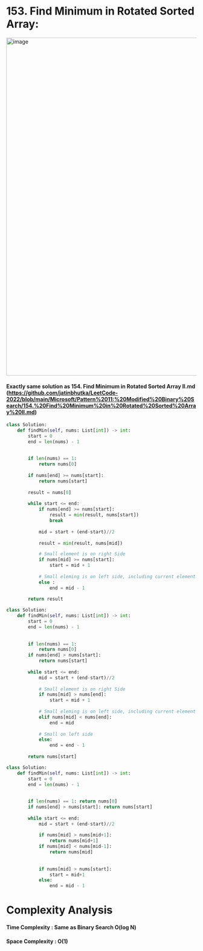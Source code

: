 # 153. Find Minimum in Rotated Sorted Array:


<img width="892" alt="image" src="https://user-images.githubusercontent.com/35987583/161164611-2f60b065-3342-48ce-b485-d9c40b0ce49d.png">


#### Exactly same solution as 154. Find Minimum in Rotated Sorted Array II.md (https://github.com/jatinbhutka/LeetCode-2022/blob/main/Microsoft/Pattern%2011:%20Modified%20Binary%20Search/154.%20Find%20Minimum%20in%20Rotated%20Sorted%20Array%20II.md)


```python
class Solution:
    def findMin(self, nums: List[int]) -> int:
        start = 0
        end = len(nums) - 1
        
        
        if len(nums) == 1: 
            return nums[0]
        
        if nums[end] >= nums[start]: 
            return nums[start]
        
        result = nums[0]
        
        while start <= end:
            if nums[end] >= nums[start]:
                result = min(result, nums[start])
                break
            
            mid = start + (end-start)//2
            
            result = min(result, nums[mid])

            # Small element is on right Side
            if nums[mid] >= nums[start]:
                start = mid + 1
                
            # Small eleming is on left side, including current element
            else :
                end = mid - 1
                      
        return result
```

```python
class Solution:
    def findMin(self, nums: List[int]) -> int:
        start = 0
        end = len(nums) - 1
        
        
        if len(nums) == 1: 
            return nums[0]
        if nums[end] > nums[start]: 
            return nums[start]
        
        while start <= end:
            mid = start + (end-start)//2
            
            # Small element is on right Side
            if nums[mid] > nums[end]:
                start = mid + 1
                
            # Small eleming is on left side, including current element
            elif nums[mid] < nums[end]:
                end = mid
            
            # Small on left side
            else:
                end = end - 1
                
        return nums[start]
```


```python
class Solution:
    def findMin(self, nums: List[int]) -> int:
        start = 0
        end = len(nums) - 1
        
        
        if len(nums) == 1: return nums[0]
        if nums[end] > nums[start]: return nums[start]
        
        while start <= end:
            mid = start + (end-start)//2
            
            if nums[mid] > nums[mid+1]:
                return nums[mid+1]
            if nums[mid] < nums[mid-1]:
                return nums[mid]
            
            
            if nums[mid] > nums[start]:
                start = mid+1
            else:
                end = mid - 1
```

# Complexity Analysis

#### Time Complexity : Same as Binary Search O(log N)
#### Space Complexity : O(1)
